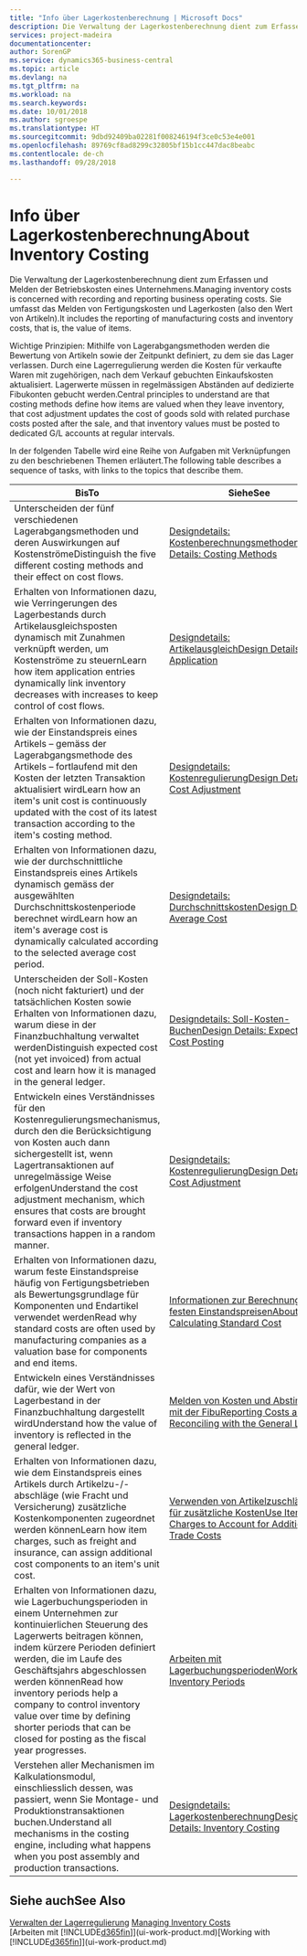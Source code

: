 ```yaml
---
title: "Info über Lagerkostenberechnung | Microsoft Docs"
description: Die Verwaltung der Lagerkostenberechnung dient zum Erfassen und Melden der Betriebskosten eines Unternehmens. Sie umfasst das Melden von Fertigungskosten und Lagerkosten (also den Wert von Artikeln).
services: project-madeira
documentationcenter: 
author: SorenGP
ms.service: dynamics365-business-central
ms.topic: article
ms.devlang: na
ms.tgt_pltfrm: na
ms.workload: na
ms.search.keywords: 
ms.date: 10/01/2018
ms.author: sgroespe
ms.translationtype: HT
ms.sourcegitcommit: 9dbd92409ba02281f008246194f3ce0c53e4e001
ms.openlocfilehash: 89769cf8ad8299c32805bf15b1cc447dac8beabc
ms.contentlocale: de-ch
ms.lasthandoff: 09/28/2018

---
```

# <a name="about-inventory-costing"></a><span data-ttu-id="2eafd-104">Info über Lagerkostenberechnung</span><span class="sxs-lookup"><span data-stu-id="2eafd-104">About Inventory Costing</span></span>
<span data-ttu-id="2eafd-105">Die Verwaltung der Lagerkostenberechnung dient zum Erfassen und Melden der Betriebskosten eines Unternehmens.</span><span class="sxs-lookup"><span data-stu-id="2eafd-105">Managing inventory costs is concerned with recording and reporting business operating costs.</span></span> <span data-ttu-id="2eafd-106">Sie umfasst das Melden von Fertigungskosten und Lagerkosten (also den Wert von Artikeln).</span><span class="sxs-lookup"><span data-stu-id="2eafd-106">It includes the reporting of manufacturing costs and inventory costs, that is, the value of items.</span></span>  

 <span data-ttu-id="2eafd-107">Wichtige Prinzipien: Mithilfe von Lagerabgangsmethoden werden die Bewertung von Artikeln sowie der Zeitpunkt definiert, zu dem sie das Lager verlassen. Durch eine Lagerregulierung werden die Kosten für verkaufte Waren mit zugehörigen, nach dem Verkauf gebuchten Einkaufskosten aktualisiert. Lagerwerte müssen in regelmässigen Abständen auf dedizierte Fibukonten gebucht werden.</span><span class="sxs-lookup"><span data-stu-id="2eafd-107">Central principles to understand are that costing methods define how items are valued when they leave inventory, that cost adjustment updates the cost of goods sold with related purchase costs posted after the sale, and that inventory values must be posted to dedicated G/L accounts at regular intervals.</span></span>  

 <span data-ttu-id="2eafd-108">In der folgenden Tabelle wird eine Reihe von Aufgaben mit Verknüpfungen zu den beschriebenen Themen erläutert.</span><span class="sxs-lookup"><span data-stu-id="2eafd-108">The following table describes a sequence of tasks, with links to the topics that describe them.</span></span>   

|<span data-ttu-id="2eafd-109">**Bis**</span><span class="sxs-lookup"><span data-stu-id="2eafd-109">**To**</span></span>|<span data-ttu-id="2eafd-110">**Siehe**</span><span class="sxs-lookup"><span data-stu-id="2eafd-110">**See**</span></span>|  
|------------|-------------|  
|<span data-ttu-id="2eafd-111">Unterscheiden der fünf verschiedenen Lagerabgangsmethoden und deren Auswirkungen auf Kostenströme</span><span class="sxs-lookup"><span data-stu-id="2eafd-111">Distinguish the five different costing methods and their effect on cost flows.</span></span>|[<span data-ttu-id="2eafd-112">Designdetails: Kostenberechnungsmethoden</span><span class="sxs-lookup"><span data-stu-id="2eafd-112">Design Details: Costing Methods</span></span>](design-details-costing-methods.md)|  
|<span data-ttu-id="2eafd-113">Erhalten von Informationen dazu, wie Verringerungen des Lagerbestands durch Artikelausgleichsposten dynamisch mit Zunahmen verknüpft werden, um Kostenströme zu steuern</span><span class="sxs-lookup"><span data-stu-id="2eafd-113">Learn how item application entries dynamically link inventory decreases with increases to keep control of cost flows.</span></span>|[<span data-ttu-id="2eafd-114">Designdetails: Artikelausgleich</span><span class="sxs-lookup"><span data-stu-id="2eafd-114">Design Details: Item Application</span></span>](design-details-item-application.md)|  
|<span data-ttu-id="2eafd-115">Erhalten von Informationen dazu, wie der Einstandspreis eines Artikels – gemäss der Lagerabgangsmethode des Artikels – fortlaufend mit den Kosten der letzten Transaktion aktualisiert wird</span><span class="sxs-lookup"><span data-stu-id="2eafd-115">Learn how an item's unit cost is continuously updated with the cost of its latest transaction according to the item's costing method.</span></span>|[<span data-ttu-id="2eafd-116">Designdetails: Kostenregulierung</span><span class="sxs-lookup"><span data-stu-id="2eafd-116">Design Details: Cost Adjustment</span></span>](design-details-cost-adjustment.md)|  
|<span data-ttu-id="2eafd-117">Erhalten von Informationen dazu, wie der durchschnittliche Einstandspreis eines Artikels dynamisch gemäss der ausgewählten Durchschnittskostenperiode berechnet wird</span><span class="sxs-lookup"><span data-stu-id="2eafd-117">Learn how an item's average cost is dynamically calculated according to the selected average cost period.</span></span>|[<span data-ttu-id="2eafd-118">Designdetails: Durchschnittskosten</span><span class="sxs-lookup"><span data-stu-id="2eafd-118">Design Details: Average Cost</span></span>](design-details-average-cost.md)|  
|<span data-ttu-id="2eafd-119">Unterscheiden der Soll-Kosten (noch nicht fakturiert) und der tatsächlichen Kosten sowie Erhalten von Informationen dazu, warum diese in der Finanzbuchhaltung verwaltet werden</span><span class="sxs-lookup"><span data-stu-id="2eafd-119">Distinguish expected cost (not yet invoiced) from actual cost and learn how it is managed in the general ledger.</span></span>|[<span data-ttu-id="2eafd-120">Designdetails: Soll-Kosten-Buchen</span><span class="sxs-lookup"><span data-stu-id="2eafd-120">Design Details: Expected Cost Posting</span></span>](design-details-expected-cost-posting.md)|  
|<span data-ttu-id="2eafd-121">Entwickeln eines Verständnisses für den Kostenregulierungsmechanismus, durch den die Berücksichtigung von Kosten auch dann sichergestellt ist, wenn Lagertransaktionen auf unregelmässige Weise erfolgen</span><span class="sxs-lookup"><span data-stu-id="2eafd-121">Understand the cost adjustment mechanism, which ensures that costs are brought forward even if inventory transactions happen in a random manner.</span></span>|[<span data-ttu-id="2eafd-122">Designdetails: Kostenregulierung</span><span class="sxs-lookup"><span data-stu-id="2eafd-122">Design Details: Cost Adjustment</span></span>](design-details-cost-adjustment.md)|  
|<span data-ttu-id="2eafd-123">Erhalten von Informationen dazu, warum feste Einstandspreise häufig von Fertigungsbetrieben als Bewertungsgrundlage für Komponenten und Endartikel verwendet werden</span><span class="sxs-lookup"><span data-stu-id="2eafd-123">Read why standard costs are often used by manufacturing companies as a valuation base for components and end items.</span></span>|[<span data-ttu-id="2eafd-124">Informationen zur Berechnung von festen Einstandspreisen</span><span class="sxs-lookup"><span data-stu-id="2eafd-124">About Calculating Standard Cost</span></span>](finance-about-calculating-standard-cost.md)|  
|<span data-ttu-id="2eafd-125">Entwickeln eines Verständnisses dafür, wie der Wert von Lagerbestand in der Finanzbuchhaltung dargestellt wird</span><span class="sxs-lookup"><span data-stu-id="2eafd-125">Understand how the value of inventory is reflected in the general ledger.</span></span>|[<span data-ttu-id="2eafd-126">Melden von Kosten und Abstimmen mit der Fibu</span><span class="sxs-lookup"><span data-stu-id="2eafd-126">Reporting Costs and Reconciling with the General Ledger</span></span>](finance-report-costs-and-reconcile-with-the-general-ledger.md)|  
|<span data-ttu-id="2eafd-127">Erhalten von Informationen dazu, wie dem Einstandspreis eines Artikels durch Artikelzu-/-abschläge (wie Fracht und Versicherung) zusätzliche Kostenkomponenten zugeordnet werden können</span><span class="sxs-lookup"><span data-stu-id="2eafd-127">Learn how item charges, such as freight and insurance, can assign additional cost components to an item's unit cost.</span></span>|[<span data-ttu-id="2eafd-128">Verwenden von Artikelzuschlägen für zusätzliche Kosten</span><span class="sxs-lookup"><span data-stu-id="2eafd-128">Use Item Charges to Account for Additional Trade Costs</span></span>](payables-how-assign-item-charges.md)|  
|<span data-ttu-id="2eafd-129">Erhalten von Informationen dazu, wie Lagerbuchungsperioden in einem Unternehmen zur kontinuierlichen Steuerung des Lagerwerts beitragen können, indem kürzere Perioden definiert werden, die im Laufe des Geschäftsjahrs abgeschlossen werden können</span><span class="sxs-lookup"><span data-stu-id="2eafd-129">Read how inventory periods help a company to control inventory value over time by defining shorter periods that can be closed for posting as the fiscal year progresses.</span></span>|[<span data-ttu-id="2eafd-130">Arbeiten mit Lagerbuchungsperioden</span><span class="sxs-lookup"><span data-stu-id="2eafd-130">Work with Inventory Periods</span></span>](finance-how-to-work-with-inventory-periods.md)|  
|<span data-ttu-id="2eafd-131">Verstehen aller Mechanismen im Kalkulationsmodul, einschliesslich dessen, was passiert, wenn Sie Montage- und Produktionstransaktionen buchen.</span><span class="sxs-lookup"><span data-stu-id="2eafd-131">Understand all mechanisms in the costing engine, including what happens when you post assembly and production transactions.</span></span>|[<span data-ttu-id="2eafd-132">Designdetails: Lagerkostenberechnung</span><span class="sxs-lookup"><span data-stu-id="2eafd-132">Design Details: Inventory Costing</span></span>](design-details-inventory-costing.md)|

## <a name="see-also"></a><span data-ttu-id="2eafd-133">Siehe auch</span><span class="sxs-lookup"><span data-stu-id="2eafd-133">See Also</span></span>
<span data-ttu-id="2eafd-134">[Verwalten der Lagerregulierung](finance-manage-inventory-costs.md)  </span><span class="sxs-lookup"><span data-stu-id="2eafd-134">[Managing Inventory Costs](finance-manage-inventory-costs.md)  </span></span>  
<span data-ttu-id="2eafd-135">[Arbeiten mit [!INCLUDE[d365fin](includes/d365fin_md.md)]](ui-work-product.md)</span><span class="sxs-lookup"><span data-stu-id="2eafd-135">[Working with [!INCLUDE[d365fin](includes/d365fin_md.md)]](ui-work-product.md)</span></span>

